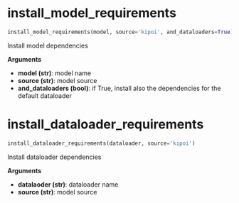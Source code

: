 <h1 id="kipoi.install_model_requirements">install_model_requirements</h1>

```python
install_model_requirements(model, source='kipoi', and_dataloaders=True)
```
Install model dependencies

__Arguments__

- __model (str)__: model name
- __source (str)__: model source
- __and_dataloaders (bool)__: if True, install also the dependencies
        for the default dataloader

<h1 id="kipoi.install_dataloader_requirements">install_dataloader_requirements</h1>

```python
install_dataloader_requirements(dataloader, source='kipoi')
```
Install dataloader dependencies

__Arguments__

- __datalaoder (str)__: dataloader name
- __source (str)__: model source

